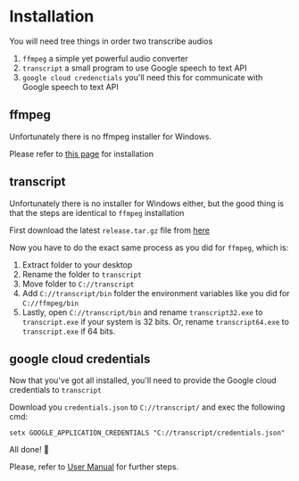 # Installation

You will need tree things in order two transcribe audios

1) `ffmpeg` a simple yet powerful audio converter
2) `transcript` a small program to use Google speech to text API
3) `google cloud credenctials` you'll need this for communicate with Google speech to text API

## ffmpeg

Unfortunately there is no ffmpeg installer for Windows.

Please refer to [this page](https://www.iwingeek.com/install-use-ffmpeg-on-windows-10) for installation

## transcript

Unfortunately there is no installer for Windows either, but the good thing is that the steps are identical to `ffmpeg` installation

First download the latest `release.tar.gz` file from [here](https://github.com/fabioelizandro/speech-to-text/releases)

Now you have to do the exact same process as you did for `ffmpeg`, which is:

1) Extract folder to your desktop
2) Rename the folder to `transcript`
3) Move folder to `C://transcript`
4) Add `C://transcript/bin` folder the environment variables like you did for `C://ffmpeg/bin`
5) Lastly, open `C://transcript/bin` and rename `transcript32.exe` to `transcript.exe` if your system is 32 bits. Or, rename `transcript64.exe` to `transcript.exe` if 64 bits.

## google cloud credentials

Now that you've got all installed, you'll need to provide the Google cloud credentials to `transcript`

Download you `credentials.json` to `C://transcript/` and exec the following cmd:

```shell
setx GOOGLE_APPLICATION_CREDENTIALS "C://transcript/credentials.json"
```

All done! 🎉

Please, refer to [User Manual](./MANUAL.md) for further steps.
